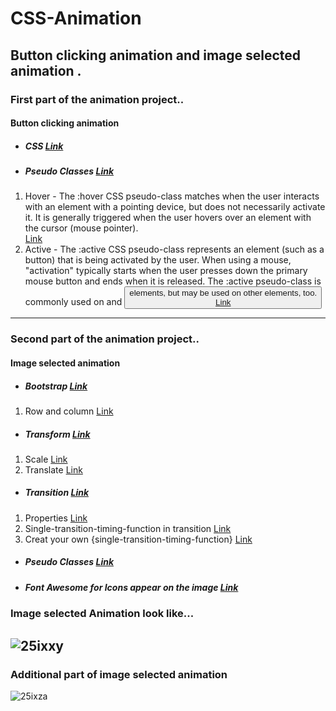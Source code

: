 # CSS-Animation
Button clicking animation and image selected  animation .
----
### First part of the animation project..
####  Button clicking animation
* ##### CSS [Link](https://developer.mozilla.org/en-US/docs/Web/CSS)   
* ##### Pseudo Classes  [Link](https://developer.mozilla.org/en-US/docs/Web/CSS/Pseudo-classes)
1. Hover - The :hover CSS pseudo-class matches when the user interacts with an element with a pointing device, but does not necessarily activate it. It is generally triggered when the user hovers over an element with the cursor (mouse pointer).  
[Link](https://developer.mozilla.org/en-US/docs/Web/CSS/:hover)
2. Active - The :active CSS pseudo-class represents an element (such as a button) that is being activated by the user. When using a mouse, "activation" typically starts when the user presses down the primary mouse button and ends when it is released. The :active pseudo-class is commonly used on <a> and <button> elements, but may be used on other elements, too.  
   [Link](https://developer.mozilla.org/en-US/docs/Web/CSS/:active)

----
### Second part of the animation project..  
#### Image selected animation  
* ##### Bootstrap [Link](https://getbootstrap.com/)      
1. Row and column [Link](https://www.w3schools.com/bootstrap/bootstrap_grid_system.asp0)   
* ##### Transform [Link](https://developer.mozilla.org/en-US/docs/Web/CSS/transform)  
1. Scale [Link](https://developer.mozilla.org/en-US/docs/Web/CSS/transform-function/scale)
2. Translate [Link](https://developer.mozilla.org/en-US/docs/Web/CSS/transform-function/translate)  
* ##### Transition  [Link](https://developer.mozilla.org/en-US/docs/Web/CSS/transition)
1. Properties [Link](https://developer.mozilla.org/en-US/docs/Web/CSS/transition-property)
2. Single-transition-timing-function in transition [Link](https://developer.mozilla.org/en-US/docs/Web/CSS/single-transition-timing-function)
3. Creat your own {single-transition-timing-function} [Link](https://matthewlein.com/tools/ceaser)
* ##### Pseudo Classes  [Link](https://developer.mozilla.org/en-US/docs/Web/CSS/Pseudo-classes)  
* ##### Font Awesome for Icons appear on the image [Link](https://fontawesome.com/icons?d=gallery)
### Image selected Animation look like...
![25ixxy](https://user-images.githubusercontent.com/36775905/36848280-cb54ca8c-1d86-11e8-9072-45eeeb6caf5a.gif)
----
### Additional part of image selected animation
![25ixza](https://user-images.githubusercontent.com/36775905/36848336-fa07057a-1d86-11e8-8f09-7484d93a2989.gif)
